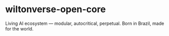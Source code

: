# wiltonverse-open-core
Living AI ecosystem — modular, autocritical, perpetual. Born in Brazil, made for the world.
